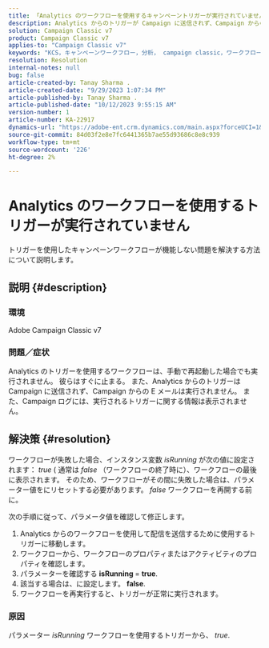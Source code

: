 ```yaml
---
title: 「Analytics のワークフローを使用するキャンペーントリガーが実行されていません」
description: Analytics からのトリガーが Campaign に送信されず、Campaign からの E メールが送信されない。
solution: Campaign Classic v7
product: Campaign Classic v7
applies-to: "Campaign Classic v7"
keywords: "KCS，キャンペーンワークフロー，分析， campaign classic，ワークフロー，トリガー, isRunning"
resolution: Resolution
internal-notes: null
bug: false
article-created-by: Tanay Sharma .
article-created-date: "9/29/2023 1:07:34 PM"
article-published-by: Tanay Sharma .
article-published-date: "10/12/2023 9:55:15 AM"
version-number: 1
article-number: KA-22917
dynamics-url: "https://adobe-ent.crm.dynamics.com/main.aspx?forceUCI=1&pagetype=entityrecord&etn=knowledgearticle&id=e0b69a23-c95e-ee11-be6f-6045bd0065f9"
source-git-commit: 84d03f2e8e7fc6441365b7ae55d93686c8e8c939
workflow-type: tm+mt
source-wordcount: '226'
ht-degree: 2%

---
```


# Analytics のワークフローを使用するトリガーが実行されていません


トリガーを使用したキャンペーンワークフローが機能しない問題を解決する方法について説明します。

## 説明 {#description}


### 環境

Adobe Campaign Classic v7



### 問題／症状

Analytics のトリガーを使用するワークフローは、手動で再起動した場合でも実行されません。 彼らはすぐに止まる。 また、Analytics からのトリガーは Campaign に送信されず、Campaign からの E メールは実行されません。 また、Campaign ログには、実行されるトリガーに関する情報は表示されません。


## 解決策 {#resolution}


ワークフローが失敗した場合、インスタンス変数 *isRunning* が次の値に設定されます： *true* ( 通常は *false* （ワークフローの終了時に）、ワークフローの最後に表示されます。 そのため、ワークフローがその間に失敗した場合は、パラメーター値をにリセットする必要があります。 *false* ワークフローを再開する前に。

次の手順に従って、パラメータ値を確認して修正します。

1. Analytics からのワークフローを使用して配信を送信するために使用するトリガーに移動します。
2. ワークフローから、ワークフローのプロパティまたはアクティビティのプロパティを確認します。
3. パラメーターを確認する <b>isRunning </b>= <b>true</b>.
4. 該当する場合は、に設定します。 <b>false</b>.
5. ワークフローを再実行すると、トリガーが正常に実行されます。


### 原因

パラメーター *isRunning* ワークフローを使用するトリガーから、 *true*.
